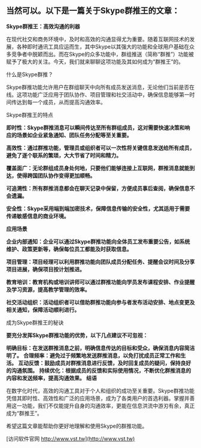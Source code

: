 ## **当然可以。以下是一篇关于Skype群推王的文章：**

**Skype群推王：高效沟通的利器**

在现代社交和商务环境中，及时和高效的沟通显得尤为重要。随着互联网技术的发展，各种即时通讯工具应运而生，其中Skype以其强大的功能和全球用户基础在众多竞争者中脱颖而出。而在Skype的众多功能中，群组推送（简称“群推”）功能被赋予了极大的关注。今天，我们就来聊聊这项功能及其如何成为“群推王”的。

什么是Skype群推？

Skype群推功能允许用户在群组聊天中向所有成员发送消息，无论他们当前是否在线。这项功能广泛应用于团队协作、项目管理和社交活动中，确保信息能够第一时间传达到每一个成员，从而提高沟通效率。

Skype群推王的特点

**即时性：Skype群推消息可以瞬间传达至所有群组成员，这对需要快速决策和响应的场景如企业紧急通知、团队任务分配等至关重要。**

**高效性：通过群推功能，管理员或组织者可以一次性将关键信息发送给所有成员，避免了逐个联系的繁琐，大大节省了时间和精力。**

**覆盖面广：无论群组成员身处何地，只要他们能够连接上互联网，群推消息就能到达，使得跨国团队协作变得更加顺畅。**

**可追溯性：所有群推消息都会在聊天记录中保留，方便成员事后查阅，确保信息不会遗漏。**

**安全性：Skype采用端到端加密技术，保障信息传输的安全性，尤其适用于需要传递敏感信息的商业环境。**

**应用场景**

**企业内部通知：企业可以通过Skype群推功能向全体员工发布重要公告，如系统维护、政策更新等，确保每位员工都能及时获取信息。**

**项目管理：项目经理可以利用群推功能向团队成员分配任务、提醒会议时间及分享项目进展，确保项目按计划推进。**

**教育培训：教育机构或培训讲师可以通过群推功能向学员发布课程安排、作业提醒及学习资源，提高教学管理的效率。**

**社交活动组织：活动组织者可以借助群推功能向参与者发布活动安排、地点变更及相关通知，保障活动顺利进行。**

成为Skype群推王的秘诀

**要充分发挥Skype群推功能的优势，以下几点建议不可忽视：**

**明确目标：在发送群推消息之前，明确信息传达的目标和受众，确保消息内容简洁明了。**
**合理频率：避免过于频繁地发送群推消息，以免打扰成员正常工作和生活。**
**互动反馈：鼓励成员对群推消息进行反馈，及时回复成员的疑问，保持良好的沟通氛围。**
**持续优化：根据成员的反馈和实际使用情况，不断优化群推消息的内容和发送频率，提高沟通效果。**
**结语**

在数字化时代，高效的沟通工具对于个人和组织的成功至关重要。Skype群推功能凭借其即时性、高效性和广泛的应用场景，成为了各类用户的首选利器。掌握并善用这一功能，我们不仅能提升自身的沟通效率，更能在信息洪流中游刃有余，真正成为“群推王”。

希望这篇文章能帮助你更好地理解和使用Skype的群推功能。


[访问软件官网 http://www.vst.tw](http://www.vst.tw)

